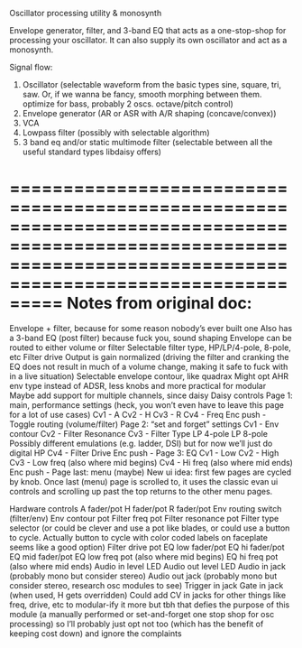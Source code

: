 Oscillator processing utility & monosynth

Envelope generator, filter, and 3-band EQ that acts as a one-stop-shop for processing your oscillator. It can also supply its own oscillator and act as a monosynth.

Signal flow:

1. Oscillator (selectable waveform from the basic types sine, square, tri, saw. Or, if we wanna be fancy, smooth morphing between them. optimize for bass, probably 2 oscs. octave/pitch control)
2. Envelope generator (AR or ASR with A/R shaping (concave/convex))
3. VCA
4. Lowpass filter (possibly with selectable algorithm)
5. 3 band eq and/or static multimode filter (selectable between all the useful standard types libdaisy offers)


=================================================================================================================================================================
Notes from original doc:
=================================================================================================================================================================

Envelope + filter, because for some reason nobody’s ever built one 
Also has a 3-band EQ (post filter) because fuck you, sound shaping
Envelope can be routed to either volume or filter
Selectable filter type, HP/LP/4-pole, 8-pole, etc
Filter drive
Output is gain normalized (driving the filter and cranking the EQ does not result in much of a volume change, making it safe to fuck with in a live situation)
Selectable envelope contour, like quadrax
Might opt AHR env type instead of ADSR, less knobs and more practical for modular
Maybe add support for multiple channels, since daisy 
Daisy controls
Page 1: main, performance settings (heck, you won’t even have to leave this page for a lot of use cases)
Cv1 - A
Cv2 - H
Cv3 - R
Cv4 - Freq
Enc push - Toggle routing (volume/filter)
Page 2: “set and forget” settings
Cv1 - Env contour
Cv2 - Filter Resonance
Cv3 - Filter Type
LP 4-pole
LP 8-pole
Possibly different emulations (e.g. ladder, DSI) but for now we’ll just do digital
HP
Cv4 - Filter Drive
Enc push -
Page 3: EQ
Cv1 - Low
Cv2 - High
Cv3 - Low freq (also where mid begins)
Cv4 - Hi freq (also where mid ends)
Enc push - 
Page last: menu (maybe)
New ui idea: first few pages are cycled by knob. Once last (menu) page is scrolled to, it uses the classic evan ui controls and scrolling up past the top returns to the other menu pages.

Hardware controls
A fader/pot
H fader/pot
R fader/pot
Env routing switch (filter/env)
Env contour pot
Filter freq pot
Filter resonance pot
Filter type selector (or could be clever and use a pot like blades, or could use a button to cycle. Actually button to cycle with color coded labels on faceplate seems like a good option)
Filter drive pot
EQ low fader/pot
EQ hi fader/pot
EQ mid fader/pot
EQ low freq pot (also where mid begins)
EQ hi freq pot (also where mid ends)
Audio in level LED
Audio out level LED
Audio in jack (probably mono but consider stereo)
Audio out jack (probably mono but consider stereo, research osc modules to see)
Trigger in jack
Gate in jack (when used, H gets overridden)
Could add CV in jacks for other things like freq, drive, etc to modular-ify it more but tbh that defies the purpose of this module (a manually performed or set-and-forget one stop shop for osc processing) so I’ll probably just opt not too (which has the benefit of keeping cost down) and ignore the complaints

